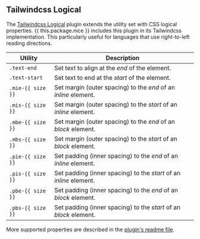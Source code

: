 ## Tailwindcss Logical

The [Tailwindcss Logical](https://github.com/stevecochrane/tailwindcss-logical) plugin extends the utility set with CSS logical properties. {{ this.package.nice }} includes this plugin in its Tailwindcss implementation. This particularly useful for languages that use right-to-left reading directions.

Utility           | Description
------------------|-
`.text-end`       | Set text to align at the *end* of the element.
`.text-start`     | Set text to end at the *start* of the element.
`.mie-{{ size }}` | Set margin (outer spacing) to the *end* of an *inline* element.
`.mis-{{ size }}` | Set margin (outer spacing) to the *start* of an *inline* element.
`.mbe-{{ size }}` | Set margin (outer spacing) to the *end* of an *block* element.
`.mbs-{{ size }}` | Set margin (outer spacing) to the *start* of an *block* element.
`.pie-{{ size }}` | Set padding (inner spacing) to the *end* of an *inline* element.
`.pis-{{ size }}` | Set padding (inner spacing) to the *start* of an *inline* element.
`.pbe-{{ size }}` | Set padding (inner spacing) to the *end* of an *block* element.
`.pbs-{{ size }}` | Set padding (inner spacing) to the *start* of an *block* element.

More supported properties are described in the [plugin's readme file](https://github.com/stevecochrane/tailwindcss-logical#whats-included).